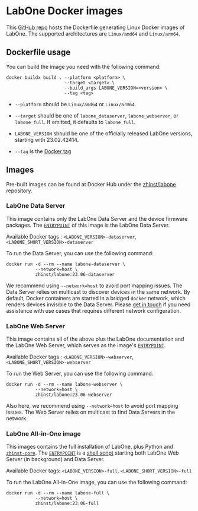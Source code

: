 # LabOne Docker images

This [GitHub repo](https://github.com/zhinst/labone-docker) hosts the Dockerfile generating Linux Docker images of LabOne. The
supported architectures are `Linux/amd64` and `Linux/arm64`.

## Dockerfile usage
You can build the image you need with the following command:

```
docker buildx build . --platform <platform> \
                      --target <target> \
                      --build_args LABONE_VERSION=<version> \
                      --tag <tag>
```

- `--platform` should be `Linux/amd64` or `Linux/arm64`.

- `--target` should be one of `labone_dataserver`, `labone_webserver`, or
  `labone_full`. If omitted, it defaults to `labone_full`.

- `LABONE_VERSION` should be one of the officially released LabOne versions,
  starting with 23.02.42414.

- `--tag` is the [Docker tag](https://docs.docker.com/engine/reference/commandline/build/#tag)

## Images

Pre-built images can be found at Docker Hub under the [zhinst/labone](https://hub.docker.com/r/zhinst/labone) repository.

### LabOne Data Server

This image contains only the LabOne Data Server and the device firmware
packages. The [`ENTRYPOINT`](https://docs.docker.com/engine/reference/builder/#entrypoint) of this image is the LabOne Data Server.

Available Docker tags : `<LABONE_VERSION>-dataserver`, `<LABONE_SHORT_VERSION>-dataserver`

To run the Data Server, you can use the following command:
```
docker run -d --rm --name labone-dataserver \
           --network=host \
           zhinst/labone:23.06-dataserver
```

We recommend using `--network=host` to avoid port mapping issues. The Data
Server relies on multicast to discover devices in the same network. By default,
Docker containers are started in a bridged `docker` network, which renders
devices invisible to the Data Server. Please [get in
touch](mailto:support@zhinst.com) if you need assistance with use cases that
requires different network configuration.

### LabOne Web Server

This image contains all of the above plus the LabOne documentation and
the LabOne Web Server, which serves as the image's [`ENTRYPOINT`](https://docs.docker.com/engine/reference/builder/#entrypoint).

Available Docker tags : `<LABONE_VERSION>-webserver`, `<LABONE_SHORT_VERSION>-webserver`

To run the Web Server, you can use the following command:
```
docker run -d --rm --name labone-webserver \
           --network=host \
           zhinst/labone:23.06-webserver
```

Also here, we recommend using `--network=host` to avoid port mapping issues.
The Web Server relies on multicast to find Data Servers in the network.

### LabOne All-in-One image
This images contains the full installation of LabOne, plus Python and
[`zhinst-core`](https://pypi.org/project/zhinst-core/). The [`ENTRYPOINT`](https://docs.docker.com/engine/reference/builder/#entrypoint) is a
[shell script](https://github.com/zhinst/labone-docker/blob/main/start.sh) starting both LabOne Web Server (in background) and
Data Server.

Available Docker tags: `<LABONE_VERSION>-full`, `<LABONE_SHORT_VERSION>-full`

To run the LabOne All-in-One image, you can use the following command:
```
docker run -d --rm --name labone-full \
           --network=host \
           zhinst/labone:23.06-full
```